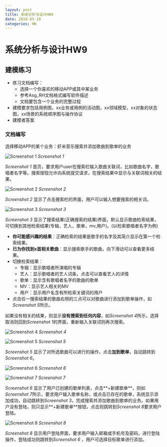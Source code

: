 ```yaml
---
layout: post
title: 系统分析与设计HW9
date: 2018-05-10
categories: HW
---
```

# 系统分析与设计HW9
## 建模练习
* 练习文档编写：
	* 选择一个你喜欢的移动APP或其中某业务
	* 参考Asg_RH文档格式编写软件描述
	* 文档要包含一个业务的完整过程
* 建模要求包括用例图，xx业务或用例的活动图，xx领域模型，xx对象的状态图，xx场景的系统顺序图与操作协议
* 建模者答案

### 文档编写

选择移动APP的某个业务：虾米音乐搜索并添加歌曲到歌单的业务

![Screenshot 1](/image/HW9_1.png)
*Screenshot 1*

*Screenshot 1* 首页，要求用户user在搜索栏输入歌曲关联词，比如歌曲名字，歌唱者名字等。搜索按钮允许向系统提交请求，在搜索结果中显示与关联词相关的结果。

![Screenshot 2](/image/HW9_2.png)
*Screenshot 2*

*Screenshot 2* 显示了点击搜索栏的界面，用户可以输入想要搜索的相关词。

![Screenshot 3](/image/HW9_3.PNG)
*Screenshot 3*

*Screenshot 3* 显示了搜索结果(正确搜索的结果)界面，默认显示歌曲检索结果，可切换到其他检索结果(专辑，艺人，歌单，mv,用户)。(以检索歌唱者名字为例)

* **你可能感兴趣的结果**：正确检索的结果是歌手的名字及其简介显示在第一个检索结果。
* **已为你找到x首相关歌曲**：显示搜索歌手的歌曲，向下滑动可以查看更多结果。
* 切换检索结果：
	* 专辑：显示歌唱者所演唱的专辑
	* 艺人：显示歌唱者的艺人词条，点击可以查看艺人的详情
	* 歌单：显示含有歌唱者名字的歌曲的歌单
	* MV：显示艺人相关的MV
	* 用户：显示用户名含有所检索关键词的用户 
* 点击任一搜索结果的歌曲右侧的三点可以对歌曲进行添加到歌单操作，如*Screenshot 5*所示。

如果没有相关的结果，则显示**没有搜索到任何内容**，如*Screenshot 4*所示，选择取消则回到*Screenshot
 1*的界面，重新输入关联词则再次搜索。

![Screenshot 4](/image/HW9_4.PNG)
*Screenshot 4*

![Screenshot 5](/image/HW9_5.PNG)
*Screenshot 5*

*Screenshot 5* 显示了对所选歌曲可以进行的操作，点击**加到歌单**，自动跳转到*Screenshot 6*。

![Screenshot 6](/image/HW9_6.PNG)
*Screenshot 6*

![Screenshot 7](/image/HW9_7.PNG)
*Screenshot 7*

*Screenshot 6* 显示了用户已创建的歌单列表，点击**+新建歌单**，则如*Screenshot 7*所示，要求用户输入歌单名称，或点击已存在的歌单，系统显示添加成功，自动跳转到*Screenshot 3*，完成搜索并添加歌曲到歌单的业务。如果用户没有登陆，则只显示**+新建歌单**按钮，点击则跳转到*Screenshot 8*要求用户登陆。

![Screenshot 8](/image/HW9_8.PNG)
*Screenshot 8*

*Screenshot 8* 显示用户登陆界面，要求用户输入邮箱或手机号及密码，进行登陆操作，登陆成功则跳转到*Screenshot 6* ，用户可选择目标歌单进行添加。 
